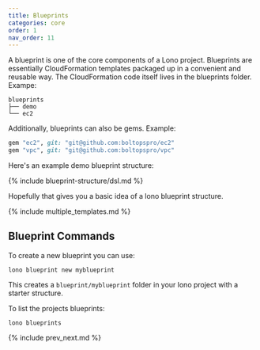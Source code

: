 ```yaml
---
title: Blueprints
categories: core
order: 1
nav_order: 11
---
```


A blueprint is one of the core components of a Lono project.  Blueprints are essentially CloudFormation templates packaged up in a convenient and reusable way.   The CloudFormation code itself lives in the blueprints folder. Exampe:

    blueprints
    ├── demo
    └── ec2

Additionally, blueprints can also be gems.  Example:

```ruby
gem "ec2", git: "git@github.com:boltopspro/ec2"
gem "vpc", git: "git@github.com:boltopspro/vpc"
```

Here's an example demo blueprint structure:

{% include blueprint-structure/dsl.md %}

Hopefully that gives you a basic idea of a lono blueprint structure.

{% include multiple_templates.md %}

## Blueprint Commands

To create a new blueprint you can use:

    lono blueprint new myblueprint

This creates a `blueprint/myblueprint` folder in your lono project with a starter structure.

To list the projects blueprints:

    lono blueprints

{% include prev_next.md %}
